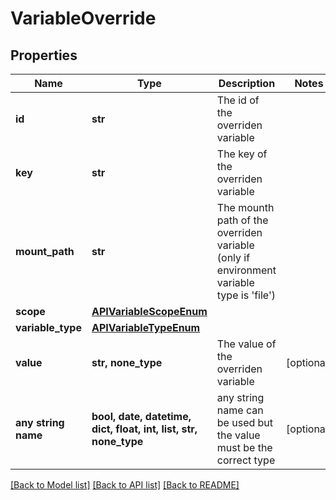 # VariableOverride


## Properties
Name | Type | Description | Notes
------------ | ------------- | ------------- | -------------
**id** | **str** | The id of the overriden variable | 
**key** | **str** | The key of the overriden variable | 
**mount_path** | **str** | The mounth path of the overriden variable (only if environment variable type is &#39;file&#39;) | 
**scope** | [**APIVariableScopeEnum**](APIVariableScopeEnum.md) |  | 
**variable_type** | [**APIVariableTypeEnum**](APIVariableTypeEnum.md) |  | 
**value** | **str, none_type** | The value of the overriden variable | [optional] 
**any string name** | **bool, date, datetime, dict, float, int, list, str, none_type** | any string name can be used but the value must be the correct type | [optional]

[[Back to Model list]](../README.md#documentation-for-models) [[Back to API list]](../README.md#documentation-for-api-endpoints) [[Back to README]](../README.md)


